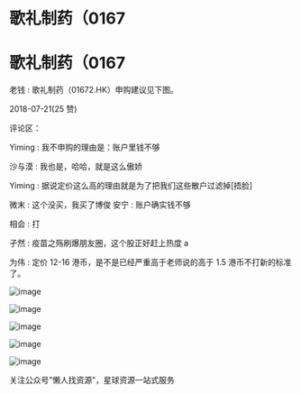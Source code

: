 # 歌礼制药（0167

# 歌礼制药（0167

老钱 : 歌礼制药（01672.HK）申购建议见下图。

2018-07-21(25 赞)

评论区：

Yiming : 我不申购的理由是：账户里钱不够

沙与漠 : 我也是，哈哈，就是这么傲娇

Yiming : 据说定价这么高的理由就是为了把我们这些散户过滤掉[捂脸]

微末 : 这个没买，我买了博俊 安宁 : 账户确实钱不够

相会 : 打

孑然 : 疫苗之殇刷爆朋友圈，这个股正好赶上热度 a

为伟 : 定价 12-16 港币，是不是已经严重高于老师说的高于 1.5 港币不打新的标准了。

![image](img/Image_543.png)

![image](img/Image_544.png)

![image](img/Image_545.png)

![image](img/Image_546.png)

![image](img/Image_547.png)

关注公众号"懒人找资源"，星球资源一站式服务